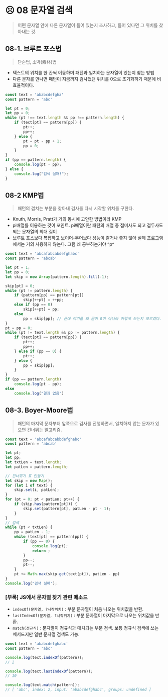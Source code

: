 # ☹️ 08 문자열 검색

> 어떤 문자열 안에 다른 문자열이 들어 있는지 조사하고, 들어 있다면 그 위치를 찾아내는 것.



## 08-1. 브루트 포스법

> 단순법, 소박(素朴)법

- 텍스트의 위치를 한 칸씩 이동하며 패턴과 일치하는 문자열이 있는지 찾는 방법
- 다른 문자를 만나면 패턴이 지금까지 검사했던 위치를 0으로 초기화하기 때문에 비효율적이다.

```javascript
const text = 'ababcdefgha'
const pattern = 'abc'

let pt = 0;
let pp = 0;
while (pt !== text.length && pp !== pattern.length) {
	if (text[pt] == pattern[pp]) {
		pt++;
		pp++;
	} else {
		pt = pt - pp + 1;
		pp = 0;
	}
}
if (pp == pattern.length) {
	console.log(pt - pp);
} else {
	console.log("검색 실패!");
}

```



## 08-2 KMP법

> 패턴의 겹치는 부분을 찾아내 검사를 다시 시작할 위치를 구한다.

- Knuth, Morris, Pratt가 거의 동시에 고안한 방법이라 KMP
- pi배열를 이용하는 것이 포인트. pi배열이란 패턴의 배열 중 접미사도 되고 접두사도 되는 문자열의 최대 길이
- 브루트 포스보다 복잡하고 보이어-무어보다 성능이 같거나 좋지 않아 실제 프로그램에서는 거의 사용하지 않는다.  그럼 왜 공부하는거야 ^p^ 



```javascript
const text = 'abcafabcabdefghabc'
const pattern = 'abcab'

let pt = 1;
let pp = 0;
let skip = new Array(pattern.length).fill(-1);

skip[pt] = 0;
while (pt != pattern.length) {
	if (pattern[pp] == pattern[pt])
		skip[++pt] = ++pp;
	else if (pp == 0)
		skip[++pt] = pp;
	else
		pp = skip[pp]; // 근데 여기를 왜 굳이 0이 아니라 이렇게 쓰는지 모르겠다.
}
pt = pp = 0;
while (pt != text.length && pp != pattern.length) {
	if (text[pt] == pattern[pp]) {
		pt++;
		pp++;
	} else if (pp == 0) {
		pt++;
	} else {
		pp = skip[pp];
	}
}
if (pp == pattern.length)
	console.log(pt - pp);
else
	console.log("결과 없음")

```



## 08-3. Boyer-Moore법

> 패턴의 마지막 문자부터 앞쪽으로 검사를 진행하면서, 일치하지 않는 문자가 있으면 건너뛰는 알고리즘.

```javascript
const text = 'abcafabcabbdefghabc'
const pattern = 'abcab'

let pt;
let pp;
let txtLen = text.length;
let patLen = pattern.length;

// 건너뛰기 표 만들기
let skip = new Map();
for (let i of text) {
	skip.set(i, patLen);
}
for (pt = 0; pt < patLen; pt++) {
	if (skip.has(pattern[pt])) {
		skip.set(pattern[pt], patLen - pt - 1);
	}
}
// 검색
while (pt < txtLen) {
	pp = patLen - 1;
	while (text[pt] == pattern[pp]) {
		if (pp == 0) {
			console.log(pt);
			return ;
		}
		pp--;
		pt--;
	}
	pt += Math.max(skip.get(text[pt]), patLen - pp)
}
console.log("검색 실패");

```



### [부록] JS에서 문자열 찾기 관련 메소드

- `indexOf(문자열, ?시작위치)` : 부분 문자열이 처음 나오는 위치값을 반환.
- `lastIndexOf(문자열, ?시작위치)` : 부분 문자열이 마지막으로 나오는 위치값을 반환.
- `match(정규식)` : 문자열이 정규식과 매치되는 부분 검색. 보통 정규식 검색에 쓰는 메서드지만 일반 문자열 검색도 가능. 

```javascript
const text = 'ababcdefghabc'
const pattern = 'abc'

console.log(text.indexOf(pattern));
// 2

console.log(text.lastIndexOf(pattern));
// 10

console.log(text.match(pattern));
// [ 'abc', index: 2, input: 'ababcdefghabc', groups: undefined ]
```

